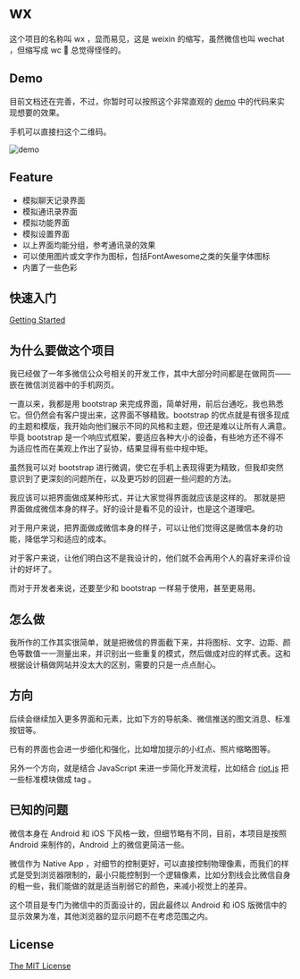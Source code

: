 # wx
这个项目的名称叫 wx ，显而易见，这是 weixin 的缩写，虽然微信也叫 wechat ，但缩写成 wc 🚽 总觉得怪怪的。

## Demo
目前文档还在完善，不过，你暂时可以按照这个非常直观的
[demo](http://wxcss.oschina.mopaas.com/demo.html)
中的代码来实现想要的效果。

手机可以直接扫这个二维码。

![demo](https://api.qrserver.com/v1/create-qr-code/?size=150x150&data=http://wxcss.oschina.mopaas.com/demo.html)

## Feature
- 模拟聊天记录界面
- 模拟通讯录界面
- 模拟功能界面
- 模拟设置界面
- 以上界面均能分组，参考通讯录的效果
- 可以使用图片或文字作为图标，包括FontAwesome之类的矢量字体图标
- 内置了一些色彩

## 快速入门
[Getting Started](http://git.oschina.net/xiongliding/wx/wikis/Getting-Started)

## 为什么要做这个项目
我已经做了一年多微信公众号相关的开发工作，其中大部分时间都是在做网页——嵌在微信浏览器中的手机网页。

一直以来，我都是用 bootstrap 来完成界面，简单好用，前后台通吃，我也熟悉它。但仍然会有客户提出来，这界面不够精致。bootstrap 的优点就是有很多现成的主题和模版，我开始向他们展示不同的风格和主题，但还是难以让所有人满意。 毕竟 bootstrap 是一个响应式框架，要适应各种大小的设备，有些地方还不得不为适应性而在美观上作出了妥协，结果显得有些中规中矩。

虽然我可以对 bootstrap 进行微调，使它在手机上表现得更为精致，但我却突然意识到了更深刻的问题所在，以及更巧妙的回避一些问题的方法。

我应该可以把界面做成某种形式，并让大家觉得界面就应该是这样的。
那就是把界面做成微信本身的样子。好的设计是看不见的设计，也是这个道理吧。

对于用户来说，把界面做成微信本身的样子，可以让他们觉得这是微信本身的功能，降低学习和适应的成本。

对于客户来说，让他们明白这不是我设计的，他们就不会再用个人的喜好来评价设计的好坏了。

而对于开发者来说，还要至少和 bootstrap 一样易于使用，甚至更易用。

## 怎么做
我所作的工作其实很简单，就是把微信的界面截下来，并将图标、文字、边距、颜色等数值一一测量出来，并识别出一些重复的模式，然后做成对应的样式表。这和根据设计稿做网站并没太大的区别，需要的只是一点点耐心。

## 方向
后续会继续加入更多界面和元素，比如下方的导航条、微信推送的图文消息、标准按钮等。

已有的界面也会进一步细化和强化，比如增加提示的小红点、照片缩略图等。

另外一个方向，就是结合 JavaScript 来进一步简化开发流程，比如结合 [riot.js](https://muut.com/riotjs/) 把一些标准模块做成 tag 。

## 已知的问题
微信本身在 Android 和 iOS 下风格一致，但细节略有不同，目前，本项目是按照 Android 来制作的，Android 上的微信更简洁一些。

微信作为 Native App ，对细节的控制更好，可以直接控制物理像素，而我们的样式是受到浏览器限制的，最小只能控制到一个逻辑像素，比如分割线会比微信自身的粗一些，我们能做的就是适当削弱它的颜色，来减小视觉上的差异。

这个项目是专门为微信中的页面设计的，因此最终以 Android 和 iOS 版微信中的显示效果为准，其他浏览器的显示问题不在考虑范围之内。

## License
[The MIT License](/xiongliding/wx/blob/master/LICENSE)
